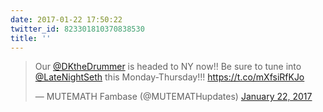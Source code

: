 ```yaml
---
date: 2017-01-22 17:50:22
twitter_id: 823301810370838530
title: ''
---
```


<blockquote class="twitter-tweet"><p lang="en" dir="ltr">Our <a href="https://twitter.com/DKtheDrummer?ref_src=twsrc%5Etfw">@DKtheDrummer</a> is headed to NY now!!  Be sure to tune into <a href="https://twitter.com/LateNightSeth?ref_src=twsrc%5Etfw">@LateNightSeth</a> this Monday-Thursday!!!  <a href="https://t.co/mXfsiRfKJo">https://t.co/mXfsiRfKJo</a></p>&mdash; MUTEMATH Fambase (@MUTEMATHupdates) <a href="https://twitter.com/MUTEMATHupdates/status/823265219786878976?ref_src=twsrc%5Etfw">January 22, 2017</a></blockquote>
<script async src="https://platform.twitter.com/widgets.js" charset="utf-8"></script>
